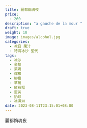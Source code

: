 ```yaml
---
title: 麗都銷魂夜
price:
  - 260
description: "a gauche de la mour "
draft: true
weight: 18
image: images/alcohol.jpg
categories:
  - 冰品 果汁
  - 特調冰沙 聖代
tags:
  - 冰沙
  - 金桔
  - 萊姆
  - 檸檬
  - 柳橙
  - 草莓
  - 紅石榴
  - 蛋黃
  - 奶球
  - 冰淇淋
date: 2023-08-11T23:15:01+08:00
---
```


 麗都銷魂夜
